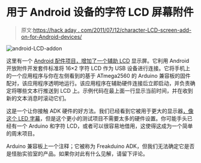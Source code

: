 # 用于 Android 设备的字符 LCD 屏幕附件

> 原文:[https://hack aday . com/2011/07/12/character-LCD-screen-add-on-for-Android-devices/](https://hackaday.com/2011/07/12/character-lcd-screen-add-on-for-android-devices/)

![](../Images/0650f7cdffd996f39404595fccd18d37.png "android-LCD-addon")

这里有一个 [Android 配件项目，增加了一个辅助 LCD](http://www.elecfreaks.com/1158.html) 显示屏。它利用 Android 开放附件开发套件标准将 16×2 字符 LCD 作为 USB 设备进行连接。它将手机上的一个应用程序与你在左侧看到的基于 ATmega2560 的 Arduino 兼容板的固件配对，该应用程序透明地运行。该应用程序在辅助硬件连接后立即启动，并负责确定将哪些文本行推送到 LCD 上。示例代码在最上面一行显示当前时间，并在收到新的文本消息时滚动它们。

这是一个让你接触 ADK 硬件的好方法。我们已经看到它被用于更大的显示器[，像这个 LED 字幕](http://hackaday.com/2011/05/16/google-adk-project-shows-just-how-easy-it-is-to-use/)，但是这个更小的测试项目不需要太多的硬件设置。你可能手头已经有一个 Arduino 和字符 LCD，或者可以很容易地借用，这使得这成为一个简单的周末项目。

Arduino 兼容板上一个注释；它被称为 Freakduino ADK，但我们无法确定它是否是怪胎实验室的产品。如果你对此有什么见解，请留下评论。